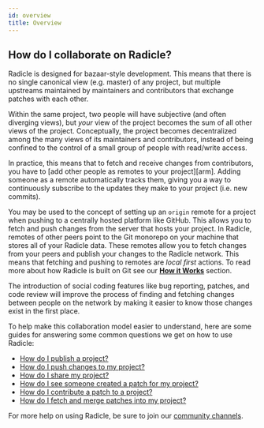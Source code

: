 ```yaml
---
id: overview
title: Overview
---
```


## How do I collaborate on Radicle?

Radicle is designed for bazaar-style development. This means that there is no
single canonical view (e.g. master) of any project, but multiple upstreams
maintained by maintainers and contributors that exchange patches with each
other.

Within the same project, two people will have subjective (and often diverging
views), but *your* view of the project becomes the sum of all other views of the
project. Conceptually, the project becomes decentralized among the many views of
its maintainers and contributors, instead of being confined to the control of a
small group of people with read/write access.

In practice, this means that to fetch and receive changes from contributors, you
have to [add other people as remotes to your project][arm]. Adding someone as a
remote automatically tracks them, giving you a way to continuously subscribe to
the updates they make to your project (i.e. new commits).

You may be used to the concept of setting up an `origin` remote for a project
when pushing to a centrally hosted platform like GitHub. This allows you to
fetch and push changes from the server that hosts your project. In Radicle,
remotes of other peers point to the Git monorepo on your machine that stores all
of your Radicle data. These remotes allow you to fetch changes from your peers
and publish your changes to the Radicle network. This means that fetching and
pushing to remotes are _local first_ actions. To read more about how Radicle is
built on Git see our [**How it Works**][gi] section.

<!-- OPTIONAL TODO: UPDATE THIS PIECE OF TEXT -->

The introduction of social coding features like bug reporting, patches, and code
review will improve the process of finding and fetching changes between people
on the network by making it easier to know those changes exist in the first
place.

To help make this collaboration model easier to understand, here are some guides
for answering some common questions we get on how to use Radicle:

* [How do I publish a project?][1]
* [How do I push changes to my project?][2]
* [How do I share my project?][3]
* [How do I see someone created a patch for my project?][4]
* [How do I contribute a patch to a project?][5]
* [How do I fetch and merge patches into my project?][6]

For more help on using Radicle, be sure to join our [community channels][cc].

[1]: using-radicle/creating-projects.md
[2]: using-radicle/pushing-changes.md
[3]: using-radicle/sharing-projects.md
[4]: using-radicle/tracking-and-viewing.md
[5]: using-radicle/creating-patches.md
[6]: using-radicle/viewing-and-merging-patches.md

[cc]: get-involved/community.md
[dr]: radicle.md/#how-is-radicle-different-from-github
[gi]: understanding-radicle/how-it-works.md
[rl]: https://github.com/radicle-dev/radicle-link
[ar]: using-radicle/tracking-and-viewing#adding-remotes

